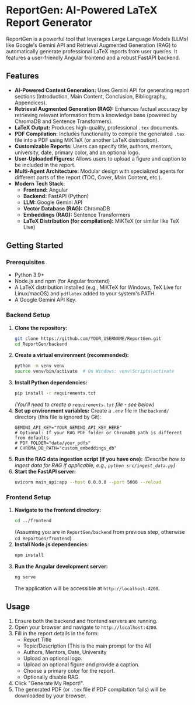 # ReportGen: AI-Powered LaTeX Report Generator

ReportGen is a powerful tool that leverages Large Language Models (LLMs) like Google's Gemini API and Retrieval Augmented Generation (RAG) to automatically generate professional LaTeX reports from user queries. It features a user-friendly Angular frontend and a robust FastAPI backend.

## Features

*   **AI-Powered Content Generation:** Uses Gemini API for generating report sections (Introduction, Main Content, Conclusion, Bibliography, Appendices).
*   **Retrieval Augmented Generation (RAG):** Enhances factual accuracy by retrieving relevant information from a knowledge base (powered by ChromaDB and Sentence Transformers).
*   **LaTeX Output:** Produces high-quality, professional `.tex` documents.
*   **PDF Compilation:** Includes functionality to compile the generated `.tex` file into a PDF using MiKTeX (or another LaTeX distribution).
*   **Customizable Reports:** Users can specify title, authors, mentors, university, date, primary color, and an optional logo.
*   **User-Uploaded Figures:** Allows users to upload a figure and caption to be included in the report.
*   **Multi-Agent Architecture:** Modular design with specialized agents for different parts of the report (TOC, Cover, Main Content, etc.).
*   **Modern Tech Stack:**
    *   **Frontend:** Angular
    *   **Backend:** FastAPI (Python)
    *   **LLM:** Google Gemini API
    *   **Vector Database (RAG):** ChromaDB
    *   **Embeddings (RAG):** Sentence Transformers
    *   **LaTeX Distribution (for compilation):** MiKTeX (or similar like TeX Live)

## Getting Started

### Prerequisites

*   Python 3.9+
*   Node.js and npm (for Angular frontend)
*   A LaTeX distribution installed (e.g., MiKTeX for Windows, TeX Live for Linux/macOS) and `pdflatex` added to your system's PATH.
*   A Google Gemini API Key.

### Backend Setup

1.  **Clone the repository:**
    ```bash
    git clone https://github.com/YOUR_USERNAME/ReportGen.git
    cd ReportGen/backend
    ```
2.  **Create a virtual environment (recommended):**
    ```bash
    python -m venv venv
    source venv/bin/activate  # On Windows: venv\Scripts\activate
    ```
3.  **Install Python dependencies:**
    ```bash
    pip install -r requirements.txt
    ```
    *(You'll need to create a `requirements.txt` file - see below)*
4.  **Set up environment variables:**
    Create a `.env` file in the `backend/` directory (this file is ignored by Git):
    ```env
    GEMINI_API_KEY="YOUR_GEMINI_API_KEY_HERE"
    # Optional: If your RAG PDF folder or ChromaDB path is different from defaults
    # PDF_FOLDER="data/your_pdfs"
    # CHROMA_DB_PATH="custom_embeddings_db"
    ```
5.  **Run the RAG data ingestion script (if you have one):**
    *(Describe how to ingest data for RAG if applicable, e.g., `python src/ingest_data.py`)*
6.  **Start the FastAPI server:**
    ```bash
    uvicorn main_api:app --host 0.0.0.0 --port 5000 --reload
    ```

### Frontend Setup

1.  **Navigate to the frontend directory:**
    ```bash
    cd ../frontend 
    ```
    (Assuming you are in `ReportGen/backend` from previous step, otherwise `cd ReportGen/frontend`)
2.  **Install Node.js dependencies:**
    ```bash
    npm install
    ```
3.  **Run the Angular development server:**
    ```bash
    ng serve
    ```
    The application will be accessible at `http://localhost:4200`.

## Usage

1.  Ensure both the backend and frontend servers are running.
2.  Open your browser and navigate to `http://localhost:4200`.
3.  Fill in the report details in the form:
    *   Report Title
    *   Topic/Description (This is the main prompt for the AI)
    *   Authors, Mentors, Date, University
    *   Upload an optional logo.
    *   Upload an optional figure and provide a caption.
    *   Choose a primary color for the report.
    *   Optionally disable RAG.
4.  Click "Generate My Report!".
5.  The generated PDF (or `.tex` file if PDF compilation fails) will be downloaded by your browser.
 
